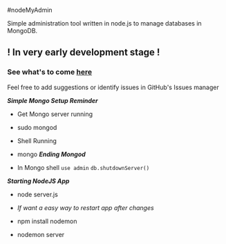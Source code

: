 #nodeMyAdmin

Simple administration tool written in node.js to manage databases in MongoDB.

## ! In very early development stage ! ##

### See what's to come [here](https://trello.com/b/Fsn54yaG/nodemyadmin) ###

Feel free to add suggestions or identify issues in GitHub's Issues manager

__*Simple Mongo Setup Reminder*__

* Get Mongo server running
 * sudo mongod

* Shell Running
 * mongo
__*Ending Mongod*__

* In Mongo shell
  `use admin`
  `db.shutdownServer()`

__*Starting NodeJS App*__

* node server.js

* *If want a easy way to restart app after changes*

* npm install nodemon

* nodemon server
